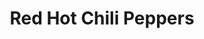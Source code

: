 ---
title: "Red Hot Chili Peppers"
summary: "Funk/alternative rock band formed in 1983 in Los Angeles, California, United States. **Current members:** Anthony Kiedis: Lead Vocals, Additional Guitar* Michael \"Flea\" Balzary: Bass, Trumpet, Piano, Backing Vocals Chad Smith: Drums, Percussion John Frusciante: Lead Guitar, Keyboards, Backing Vocals * Live Only 1991-1998 **Former members:** Hillel Slovak: Guitar, Backing Vocals Jack Irons: Drums, Percussion Jack Sherman: Guitar, Backing Vocals Cliff Martinez: Drums, Percussion, Backing Vocals DeWayne McKnight: Lead Guitar, Backing Vocals D.H. Peligro: Drums, Percussion Arik Marshall: Lead Guitar, Backing Vocals Jesse Tobias: Lead Guitar, Backing Vocals Dave Navarro: Lead Guitar, Backing Vocals Josh Klinghoffer: Lead Guitar, Keyboards, Six-String Bass, Organ, Percussion, Banjo, Backing Vocals"
image: "red-hot-chili-peppers.jpg"
apple_music_artist_url: "https://music.apple.com/gb/artist/red-hot-chili-peppers/889780"
---